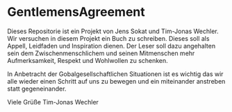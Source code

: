 # GentlemensAgreement

Dieses Repositorie ist ein Projekt von Jens Sokat und Tim-Jonas Wechler. 
Wir versuchen in diesem Projekt ein Buch zu schreiben. Dieses soll als Appell, Leidfaden und Inspiration dienen. Der Leser soll dazu angehalten sein dem Zwischenmenschlichem und seinen Mitmenschen mehr Aufmerksamkeit, Respekt und Wohlwollen zu schenken. 

In Anbetracht der Gobalgesellschaftlichen Situationen ist es wichtig das wir alle wieder einen Schritt auf uns zu bewegen und ein miteinander anstreben statt gegeneinander. 

Viele Grüße 
Tim-Jonas Wechler